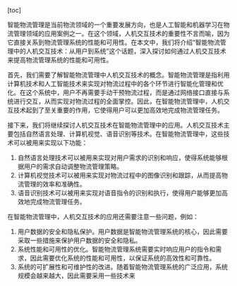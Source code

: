 
[toc]                    
                
                
智能物流管理是当前物流领域的一个重要发展方向，也是人工智能和机器学习在物流管理领域的应用案例之一。在这个领域，人机交互技术的重要性不言而喻，因为它直接关系到物流管理系统的性能和可用性。在本文中，我们将介绍“智能物流管理中的人机交互技术：从用户到系统”这个话题，深入探讨如何通过人机交互技术来提高物流管理系统的性能和可用性。

首先，我们需要了解智能物流管理中人机交互技术的概念。智能物流管理是指利用计算机技术和人工智能技术来实现对物流过程中的各个环节进行智能化管理和优化。在这个系统中，用户不再需要手动干预物流过程，而是通过网络接口直接与系统进行交互，从而实现对物流过程的全面掌控。因此，在智能物流管理中，人机交互技术起到了至关重要的作用，它使得用户可以更加高效地完成物流管理任务。

接下来，我们将继续探讨人机交互技术在智能物流管理中的应用。人机交互技术主要包括自然语言处理、计算机视觉、语音识别等技术。在智能物流管理中，这些技术可以被用来实现以下功能：

1. 自然语言处理技术可以被用来实现对用户需求的识别和响应，使得系统能够根据用户的需求自动调整物流管理策略。
2. 计算机视觉技术可以被用来实现对物流过程中的图像识别和跟踪，从而提高物流管理的效率和准确性。
3. 语音识别技术可以被用来实现对语音指令的识别和执行，使得用户能够更加高效地完成物流管理任务。

在智能物流管理中，人机交互技术的应用还需要注意一些问题，例如：

1. 用户数据的安全和隐私保护。用户数据是智能物流管理系统的核心，因此需要采取一些措施来保护用户数据的安全和隐私。
2. 系统性能和可用性的优化。智能物流管理系统需要实时响应用户的指令和需求，因此需要优化系统的性能和可用性，以保证系统的高效性和可靠性。
3. 系统的可扩展性和可维护性的改进。随着智能物流管理系统的广泛应用，系统规模会越来越大，因此需要采用一些技术来

